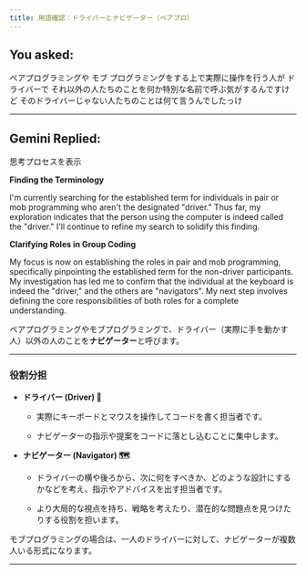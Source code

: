 ```yaml
---
title: 用語確認：ドライバーとナビゲーター（ペアプロ）
---
```


You asked:
----------

ペアプログラミングや モブ プログラミングをする上で実際に操作を行う人が ドライバーで それ以外の人たちのことを何か特別な名前で呼ぶ気がするんですけど そのドライバーじゃない人たちのことは何て言うんでしたっけ

---

Gemini Replied:
---------------

思考プロセスを表示

**Finding the Terminology**

I'm currently searching for the established term for individuals in pair or mob programming who aren't the designated "driver." Thus far, my exploration indicates that the person using the computer is indeed called the "driver." I'll continue to refine my search to solidify this finding.

**Clarifying Roles in Group Coding**

My focus is now on establishing the roles in pair and mob programming, specifically pinpointing the established term for the non-driver participants. My investigation has led me to confirm that the individual at the keyboard is indeed the "driver," and the others are "navigators". My next step involves defining the core responsibilities of both roles for a complete understanding.

ペアプログラミングやモブプログラミングで、ドライバー（実際に手を動かす人）以外の人のことを**ナビゲーター**と呼びます。

* * *

### **役割分担**

*   **ドライバー (Driver) 🚗**
    
    *   実際にキーボードとマウスを操作してコードを書く担当者です。
        
    *   ナビゲーターの指示や提案をコードに落とし込むことに集中します。
        
*   **ナビゲーター (Navigator) 🗺️**
    
    *   ドライバーの横や後ろから、次に何をすべきか、どのような設計にするかなどを考え、指示やアドバイスを出す担当者です。
        
    *   より大局的な視点を持ち、戦略を考えたり、潜在的な問題点を見つけたりする役割を担います。
        

モブプログラミングの場合は、一人のドライバーに対して、ナビゲーターが複数人いる形式になります。

---

